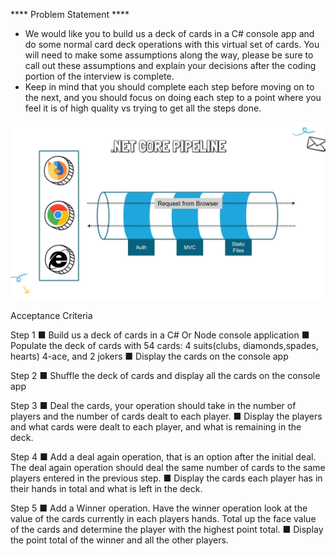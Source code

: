 ﻿**** Problem Statement ****

- We would like you to build us a deck of cards in a C# console app and do some normal card deck operations with this virtual set of cards. You will need to make some assumptions along the way, please be sure to call out these assumptions and explain your decisions after the coding portion of the interview is complete.
- Keep in mind that you should complete each step before moving on to the next, and you should focus on doing each step to a point where you feel it is of high quality vs trying to get all the steps done.

<img src="https://github.com/rahuljha18101996/DotNetCoreWebApps/blob/master/.img/Pipeline.png"/>

Acceptance Criteria

Step 1 
■ Build us a deck of cards in a C# Or Node console application 
■ Populate the deck of cards with 54 cards: 4 suits(clubs, diamonds,spades, hearts) 4-ace, and 2 jokers 
■ Display the cards on the console app

Step 2 
■ Shuffle the deck of cards and display all the cards on the console app 

Step 3 
■ Deal the cards, your operation should take in the number of players and the number of cards dealt to each player. 
■ Display the players and what cards were dealt to each player, and what is remaining in the deck. 

Step 4 
■ Add a deal again operation, that is an option after the initial deal. The deal again operation should deal the same number of cards to the same players entered in the previous step. 
■ Display the cards each player has in their hands in total and what is left in the deck. 

Step 5 
■ Add a Winner operation. Have the winner operation look at the value of the cards currently in each players hands. Total up the face value of the cards and determine the player with the highest point total. 
■ Display the point total of the winner and all the other players. 

